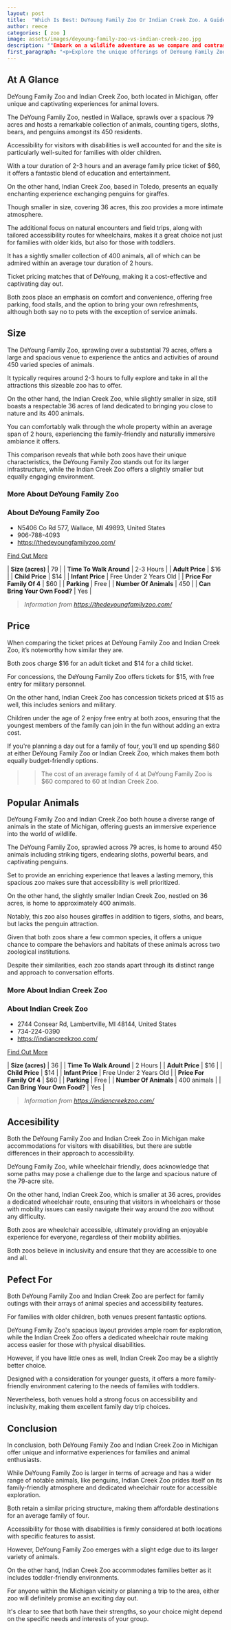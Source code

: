 ```yaml
---
layout: post
title:  "Which Is Best: DeYoung Family Zoo Or Indian Creek Zoo. A Guide To Which Is The Best Zoo In Michigan, USA"
author: reece
categories: [ zoo ]
image: assets/images/deyoung-family-zoo-vs-indian-creek-zoo.jpg
description: ""Embark on a wildlife adventure as we compare and contrast two popular animal sanctuaries - DeYoung Family Zoo and Indian Creek Zoo. Discover unique animal species, exciting shows, fun activities, and conservation efforts at these esteemed zoos.""
first_paragraph: "<p>Explore the unique offerings of DeYoung Family Zoo and Indian Creek Zoo, located in Michigan, USA.</p><p>Learn about their notable animal residents, the size and accessibility of their grounds, their ticket prices and facilities.</p><p>This comparison guide is perfect for those planning a family outing or a day filled with nature and wildlife.</p>"
---
```


<div class="overview" markdown="1"> 

## At A Glance 

DeYoung Family Zoo and Indian Creek Zoo, both located in Michigan, offer unique and captivating experiences for animal lovers. 

The DeYoung Family Zoo, nestled in Wallace, sprawls over a spacious 79 acres and hosts a remarkable collection of animals, counting tigers, sloths, bears, and penguins amongst its 450 residents. 

Accessibility for visitors with disabilities is well accounted for and the site is particularly well-suited for families with older children. 

With a tour duration of 2-3 hours and an average family price ticket of $60, it offers a fantastic blend of education and entertainment. 



On the other hand, Indian Creek Zoo, based in Toledo, presents an equally enchanting experience exchanging penguins for giraffes. 

Though smaller in size, covering 36 acres, this zoo provides a more intimate atmosphere. 

The additional focus on natural encounters and field trips, along with tailored accessibility routes for wheelchairs, makes it a great choice not just for families with older kids, but also for those with toddlers. 

It has a sightly smaller collection of 400 animals, all of which can be admired within an average tour duration of 2 hours. 

Ticket pricing matches that of DeYoung, making it a cost-effective and captivating day out. 

Both zoos place an emphasis on comfort and convenience, offering free parking, food stalls, and the option to bring your own refreshments, although both say no to pets with the exception of service animals.

</div>
    
    

## Size 

The DeYoung Family Zoo, sprawling over a substantial 79 acres, offers a large and spacious venue to experience the antics and activities of around 450 varied species of animals. 

It typically requires around 2-3 hours to fully explore and take in all the attractions this sizeable zoo has to offer. 

On the other hand, the Indian Creek Zoo, while slightly smaller in size, still boasts a respectable 36 acres of land dedicated to bringing you close to nature and its 400 animals. 

You can comfortably walk through the whole property within an average span of 2 hours, experiencing the family-friendly and naturally immersive ambiance it offers. 

This comparison reveals that while both zoos have their unique characteristics, the DeYoung Family Zoo stands out for its larger infrastructure, while the Indian Creek Zoo offers a slightly smaller but equally engaging environment.
<div class="overview" markdown="1" id="wyntk-deyoung-family-zoo"> 

### More About DeYoung Family Zoo

<div class="find-out-more" markdown="1">

### About DeYoung Family Zoo

- N5406 Co Rd 577, Wallace, MI 49893, United States
- 906-788-4093
- <a href="https://thedeyoungfamilyzoo.com/">https://thedeyoungfamilyzoo.com/</a>



<a class="subscribe btn" href="https://thedeyoungfamilyzoo.com/">Find Out More</a>

</div>


    

| **Size (acres)** | 79 |
| **Time To Walk Around** | 2-3 Hours |
| **Adult Price** | $16 |
| **Child Price** | $14 |
| **Infant Price** | Free Under 2 Years Old |
| **Price For Family Of 4** | $60 |
| **Parking** | Free |
| **Number Of Animals** | 450 |
| **Can Bring Your Own Food?** | Yes |


> *Information from https://thedeyoungfamilyzoo.com/* 



</div>



## Price 

When comparing the ticket prices at DeYoung Family Zoo and Indian Creek Zoo, it’s noteworthy how similar they are. 

Both zoos charge $16 for an adult ticket and $14 for a child ticket. 

For concessions, the DeYoung Family Zoo offers tickets for $15, with free entry for military personnel. 

On the other hand, Indian Creek Zoo has concession tickets priced at $15 as well, this includes seniors and military. 

Children under the age of 2 enjoy free entry at both zoos, ensuring that the youngest members of the family can join in the fun without adding an extra cost. 

If you're planning a day out for a family of four, you’ll end up spending $60 at either DeYoung Family Zoo or Indian Creek Zoo, which makes them both equally budget-friendly options.

>> The cost of an average family of 4 at DeYoung Family Zoo is $60 compared to 60 at Indian Creek Zoo.



## Popular Animals 

DeYoung Family Zoo and Indian Creek Zoo both house a diverse range of animals in the state of Michigan, offering guests an immersive experience into the world of wildlife. 

The DeYoung Family Zoo, sprawled across 79 acres, is home to around 450 animals including striking tigers, endearing sloths, powerful bears, and captivating penguins. 

Set to provide an enriching experience that leaves a lasting memory, this spacious zoo makes sure that accessibility is well prioritized. 

On the other hand, the slightly smaller Indian Creek Zoo, nestled on 36 acres, is home to approximately 400 animals. 

Notably, this zoo also houses giraffes in addition to tigers, sloths, and bears, but lacks the penguin attraction. 

Given that both zoos share a few common species, it offers a unique chance to compare the behaviors and habitats of these animals across two zoological institutions. 

Despite their similarities, each zoo stands apart through its distinct range and approach to conversation efforts.

<div class="overview" markdown="1"id="wyntk-indian-creek-zoo"> 

### More About Indian Creek Zoo

<div class="find-out-more" markdown="1">

### About Indian Creek Zoo

- 2744 Consear Rd, Lambertville, MI 48144, United States
- 734-224-0390
- <a href="https://indiancreekzoo.com/">https://indiancreekzoo.com/</a>



<a class="subscribe btn" href="https://indiancreekzoo.com/">Find Out More</a>

</div>


    

| **Size (acres)** | 36 |
| **Time To Walk Around** | 2 Hours |
| **Adult Price** | $16 |
| **Child Price** | $14 |
| **Infant Price** | Free Under 2 Years Old |
| **Price For Family Of 4** | $60 |
| **Parking** | Free |
| **Number Of Animals** | 400 animals |
| **Can Bring Your Own Food?** | Yes |


> *Information from https://indiancreekzoo.com/* 



</div>



## Accesibility 

Both the DeYoung Family Zoo and Indian Creek Zoo in Michigan make accommodations for visitors with disabilities, but there are subtle differences in their approach to accessibility. 

DeYoung Family Zoo, while wheelchair friendly, does acknowledge that some paths may pose a challenge due to the large and spacious nature of the 79-acre site. 

On the other hand, Indian Creek Zoo, which is smaller at 36 acres, provides a dedicated wheelchair route, ensuring that visitors in wheelchairs or those with mobility issues can easily navigate their way around the zoo without any difficulty. 

Both zoos are wheelchair accessible, ultimately providing an enjoyable experience for everyone, regardless of their mobility abilities. 

Both zoos believe in inclusivity and ensure that they are accessible to one and all.

## Pefect For 

Both DeYoung Family Zoo and Indian Creek Zoo are perfect for family outings with their arrays of animal species and accessibility features. 

For families with older children, both venues present fantastic options. 

DeYoung Family Zoo's spacious layout provides ample room for exploration, while the Indian Creek Zoo offers a dedicated wheelchair route making access easier for those with physical disabilities. 

However, if you have little ones as well, Indian Creek Zoo may be a slightly better choice. 

Designed with a consideration for younger guests, it offers a more family-friendly environment catering to the needs of families with toddlers. 

Nevertheless, both venues hold a strong focus on accessibility and inclusivity, making them excellent family day trip choices.

## Conclusion 

In conclusion, both DeYoung Family Zoo and Indian Creek Zoo in Michigan offer unique and informative experiences for families and animal enthusiasts. 

While DeYoung Family Zoo is larger in terms of acreage and has a wider range of notable animals, like penguins, Indian Creek Zoo prides itself on its family-friendly atmosphere and dedicated wheelchair route for accessible exploration. 

Both retain a similar pricing structure, making them affordable destinations for an average family of four. 

Accessibility for those with disabilities is firmly considered at both locations with specific features to assist. 

However, DeYoung Family Zoo emerges with a slight edge due to its larger variety of animals. 

On the other hand, Indian Creek Zoo accommodates families better as it includes toddler-friendly environments. 

For anyone within the Michigan vicinity or planning a trip to the area, either zoo will definitely promise an exciting day out. 

It's clear to see that both have their strengths, so your choice might depend on the specific needs and interests of your group.